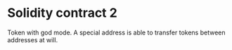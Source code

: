 # Solidity contract 2

Token with god mode. A special address is able to transfer tokens between addresses at will.